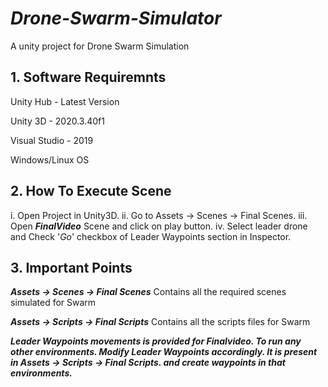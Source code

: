 # *Drone-Swarm-Simulator*
A unity project for Drone Swarm Simulation
 


## 1. Software Requiremnts

Unity Hub -  Latest Version

Unity 3D  -  2020.3.40f1

Visual Studio - 2019

Windows/Linux OS

##  2. How To Execute Scene 

i. Open Project in Unity3D.
ii. Go to Assets -> Scenes -> Final Scenes.
iii. Open ***FinalVideo*** Scene and click on play button.
iv. Select leader drone and Check '*Go*' checkbox of Leader Waypoints section in Inspector.

##  3. Important Points 


***Assets -> Scenes -> Final Scenes***    Contains all the required scenes simulated for Swarm

***Assets -> Scripts -> Final Scripts***  Contains all the scripts files for Swarm

***Leader Waypoints movements is provided for Finalvideo.  To run any other environments. Modify Leader Waypoints accordingly. It is present in Assets -> Scripts -> Final Scripts. and create waypoints in that environments.***




